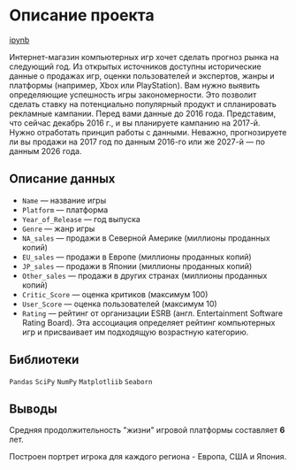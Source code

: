 # Описание проекта

[ipynb](https://github.com/ClubsSuit/data-science-yandex-practicum/blob/main/03/games.ipynb)

Интернет-магазин компьютерных игр хочет сделать прогноз рынка на следующий год. Из открытых источников доступны исторические данные о продажах игр, оценки пользователей и экспертов, жанры и платформы (например, Xbox или PlayStation). Вам нужно выявить определяющие успешность игры закономерности. Это позволит сделать ставку на потенциально популярный продукт и спланировать рекламные кампании.
Перед вами данные до 2016 года. Представим, что сейчас декабрь 2016 г., и вы планируете кампанию на 2017-й. Нужно отработать принцип работы с данными. Неважно, прогнозируете ли вы продажи на 2017 год по данным 2016-го или же 2027-й — по данным 2026 года.

## Описание данных

* ```Name``` — название игры
* ```Platform``` — платформа
* ```Year_of_Release``` — год выпуска
* ```Genre``` — жанр игры
* ```NA_sales``` — продажи в Северной Америке (миллионы проданных копий)
* ```EU_sales``` — продажи в Европе (миллионы проданных копий)
* ```JP_sales``` — продажи в Японии (миллионы проданных копий)
* ```Other_sales``` — продажи в других странах (миллионы проданных копий)
* ```Critic_Score``` — оценка критиков (максимум 100)
* ```User_Score``` — оценка пользователей (максимум 10)
* ```Rating``` — рейтинг от организации ESRB (англ. Entertainment Software Rating Board). Эта ассоциация определяет рейтинг компьютерных игр и присваивает им подходящую возрастную категорию.

## Библиотеки

```Pandas```  ```SciPy``` ```NumPy``` ```Matplotliib``` ```Seaborn```

## Выводы

Cредняя продолжительность "жизни" игровой платформы составляет **6** лет.

Построен портрет игрока для каждого региона - Европа, США и Япония. 

